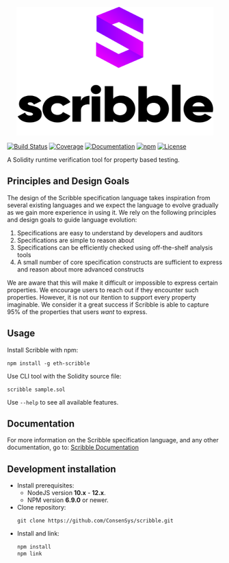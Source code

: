 <p align="center">
  <img width="460" height="300" src="static/logo.png">
</p>

[![Build Status](https://drone.infra.mythx.io/api/badges/ConsenSys/scribble/status.svg)](https://drone.infra.mythx.io/ConsenSys/scribble)
[![Coverage](https://codecov.io/gh/ConsenSys/scribble/branch/develop/graph/badge.svg?token=yVZzF90k9k)](https://codecov.io/gh/ConsenSys/scribble)
[![Documentation](https://aleen42.github.io/badges/src/gitbook_2.svg)](https://docs.scribble.codes)
[![npm](https://img.shields.io/npm/v/eth-scribble)](https://www.npmjs.com/package/eth-scribble)
[![License](https://img.shields.io/badge/License-Apache%202.0-blue.svg)](https://opensource.org/licenses/Apache-2.0)

A Solidity runtime verification tool for property based testing.

## Principles and Design Goals

The design of the Scribble specification language takes inspiration from several existing
languages and we expect the language to evolve gradually as we gain more experience
in using it. We rely on the following principles and design goals to guide language
evolution:

1. Specifications are easy to understand by developers and auditors
2. Specifications are simple to reason about
3. Specifications can be efficiently checked using off-the-shelf analysis tools
4. A small number of core specification constructs are sufficient to express and reason about more advanced constructs

We are aware that this will make it difficult or impossible to express certain
properties. We encourage users to reach out if they encounter such properties. However, it
is not our itention to support every property imaginable. We consider it a great success if
Scribble is able to capture 95% of the properties that users _want_ to express.

## Usage

Install Scribble with npm:

```console
npm install -g eth-scribble
```

Use CLI tool with the Solidity source file:

```console
scribble sample.sol
```

Use `--help` to see all available features.

## Documentation

For more information on the Scribble specification language, and any other documentation, go to: [Scribble Documentation](https://docs.scribble.codes)

## Development installation

-   Install prerequisites:
    -   NodeJS version **10.x** - **12.x**.
    -   NPM version **6.9.0** or newer.
-   Clone repository:
    ```console
    git clone https://github.com/ConsenSys/scribble.git
    ```
-   Install and link:
    ```console
    npm install
    npm link
    ```
